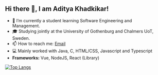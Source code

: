 ## Hi there 👋, I am Aditya Khadkikar!

- 🌱 I’m currently a student learning Software Engineering and Management.
- 🎓 Studying jointly at the University of Gothenburg and Chalmers UoT, Sweden.
- 📫 How to reach me: [Email]
- 💻 Mainly worked with Java, C, HTML/CSS, Javascript and Typescript
- <strong>Frameworks:</strong> Vue, NodeJS, React (Library)

[![Top Langs](https://github-readme-stats.vercel.app/api/top-langs/?username=adityak714&layout=compact&card_width=1000px)](https://github.com/anuraghazra/github-readme-stats)

[Email]: mailto:aditya.khadkikar9954@outlook.com
